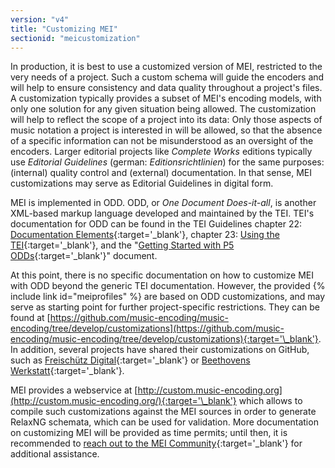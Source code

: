 ```yaml
---
version: "v4"
title: "Customizing MEI"
sectionid: "meicustomization"
---
```


In production, it is best to use a customized version of MEI, restricted to the very needs of a project. Such a custom schema will guide the encoders and will help to ensure consistency and data quality throughout a project's files. A customization typically provides a subset of MEI's encoding models, with only one solution for any given situation being allowed. The customization will help to reflect the scope of a project into its data: Only those aspects of music notation a project is interested in will be allowed, so that the absence of a specific information can not be misunderstood as an oversight of the encoders. Larger editorial projects like _Complete Works_ editions typically use _Editorial Guidelines_ (german: _Editionsrichtlinien_) for the same purposes: (internal) quality control and (external) documentation. In that sense, MEI customizations may serve as Editorial Guidelines in digital form.

MEI is implemented in ODD. ODD, or _One Document Does-it-all_, is another XML-based markup language developed and maintained by the TEI. TEI's documentation for ODD can be found in the TEI Guidelines chapter 22: [Documentation Elements](http://www.tei-c.org/release/doc/tei-p5-doc/en/html/TD.html){:target='\_blank'}, chapter 23: [Using the TEI](http://www.tei-c.org/release/doc/tei-p5-doc/en/html/USE.html){:target='\_blank'}, and the "[Getting Started with P5 ODDs](https://tei-c.org/guidelines/customization/getting-started-with-p5-odds/){:target='\_blank'}" document.

At this point, there is no specific documentation on how to customize MEI with ODD beyond the generic TEI documentation. However, the provided {% include link id="meiprofiles" %} are based on ODD customizations, and may serve as starting point for further project-specific restrictions. They can be found at [https://github.com/music-encoding/music-encoding/tree/develop/customizations](https://github.com/music-encoding/music-encoding/tree/develop/customizations){:target='\_blank'}. In addition, several projects have shared their customizations on GitHub, such as [Freischütz Digital](https://github.com/Freischuetz-Digital/data-music/tree/master/schemata/odd){:target='\_blank'} or [Beethovens Werkstatt](https://github.com/BeethovensWerkstatt/module2/tree/dev/data/odd){:target='\_blank'}.

MEI provides a webservice at [http://custom.music-encoding.org](http://custom.music-encoding.org/){:target='\_blank'} which allows to compile such customizations against the MEI sources in order to generate RelaxNG schemata, which can be used for validation. More documentation on customizing MEI will be provided as time permits; until then, it is recommended to [reach out to the MEI Community](https://music-encoding.org/community/community-contacts.html){:target='\_blank'} for additional assistance.
